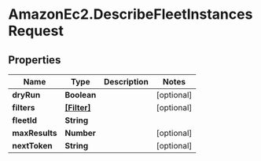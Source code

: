 # AmazonEc2.DescribeFleetInstancesRequest

## Properties

Name | Type | Description | Notes
------------ | ------------- | ------------- | -------------
**dryRun** | **Boolean** |  | [optional] 
**filters** | [**[Filter]**](Filter.md) |  | [optional] 
**fleetId** | **String** |  | 
**maxResults** | **Number** |  | [optional] 
**nextToken** | **String** |  | [optional] 


